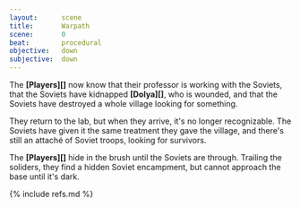```yaml
---
layout:      scene
title:       Warpath
scene:       0
beat:        procedural
objective:   down
subjective:  down
---
```



The **[Players][]** now know that their professor is working with the Soviets,
that the Soviets have kidnapped **[Dolya][]**, who is wounded,
and that the Soviets have destroyed a whole village looking for something.

They return to the lab, but when they arrive, it's no longer recognizable.
The Soviets have given it the same treatment they gave the village,
and there's still an attaché of Soviet troops, looking for survivors.

The **[Players][]** hide in the brush until the Soviets are through.
Trailing the soliders, they find a hidden Soviet encampment,
but cannot approach the base until it's dark.


{% include refs.md %}








